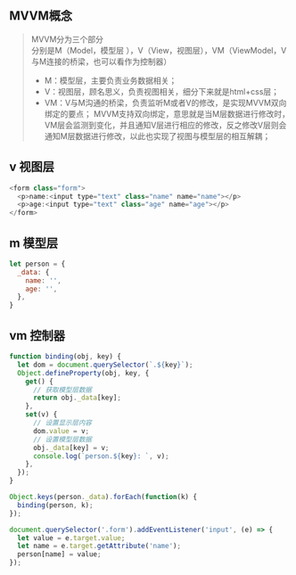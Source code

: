 ## MVVM概念
> MVVM分为三个部分    
  > 分别是M（Model，模型层 ），V（View，视图层），VM（ViewModel，V与M连接的桥梁，也可以看作为控制器）
  > * M：模型层，主要负责业务数据相关；
  > * V：视图层，顾名思义，负责视图相关，细分下来就是html+css层；
  > * VM：V与M沟通的桥梁，负责监听M或者V的修改，是实现MVVM双向绑定的要点；
  > MVVM支持双向绑定，意思就是当M层数据进行修改时，VM层会监测到变化，并且通知V层进行相应的修改，反之修改V层则会通知M层数据进行修改，以此也实现了视图与模型层的相互解耦；

## v 视图层
```javascript
<form class="form">
  <p>name:<input type="text" class="name" name="name"></p>
  <p>age:<input type="text" class="age" name="age"></p>
</form>
```
## m 模型层
```javascript
let person = {
  _data: {
    name: '',
    age: '',
  },
}
```
## vm 控制器
```javascript
function binding(obj, key) {
  let dom = document.querySelector(`.${key}`);
  Object.defineProperty(obj, key, {
    get() {
      // 获取模型层数据
      return obj._data[key];
    },
    set(v) {
      // 设置显示层内容
      dom.value = v;
      // 设置模型层数据
      obj._data[key] = v;
      console.log(`person.${key}: `, v);
    },
  });
}

Object.keys(person._data).forEach(function(k) {
  binding(person, k);
});

document.querySelector('.form').addEventListener('input', (e) => {
  let value = e.target.value;
  let name = e.target.getAttribute('name');
  person[name] = value;
});
```
